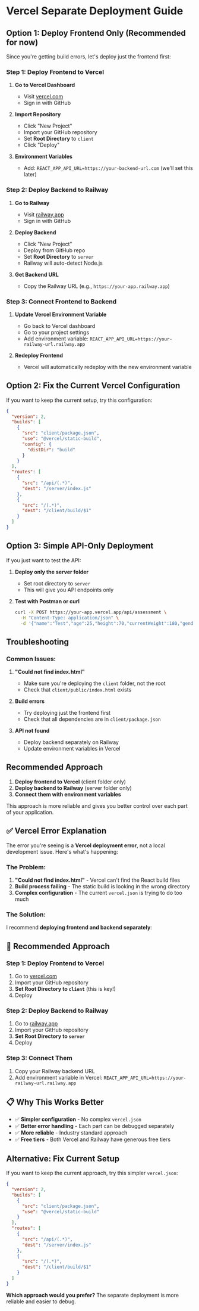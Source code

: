 # Vercel Separate Deployment Guide

## Option 1: Deploy Frontend Only (Recommended for now)

Since you're getting build errors, let's deploy just the frontend first:

### Step 1: Deploy Frontend to Vercel

1. **Go to Vercel Dashboard**
   - Visit [vercel.com](https://vercel.com)
   - Sign in with GitHub

2. **Import Repository**
   - Click "New Project"
   - Import your GitHub repository
   - Set **Root Directory** to `client`
   - Click "Deploy"

3. **Environment Variables**
   - Add: `REACT_APP_API_URL=https://your-backend-url.com` (we'll set this later)

### Step 2: Deploy Backend to Railway

1. **Go to Railway**
   - Visit [railway.app](https://railway.app)
   - Sign in with GitHub

2. **Deploy Backend**
   - Click "New Project"
   - Deploy from GitHub repo
   - Set **Root Directory** to `server`
   - Railway will auto-detect Node.js

3. **Get Backend URL**
   - Copy the Railway URL (e.g., `https://your-app.railway.app`)

### Step 3: Connect Frontend to Backend

1. **Update Vercel Environment Variable**
   - Go back to Vercel dashboard
   - Go to your project settings
   - Add environment variable: `REACT_APP_API_URL=https://your-railway-url.railway.app`

2. **Redeploy Frontend**
   - Vercel will automatically redeploy with the new environment variable

## Option 2: Fix the Current Vercel Configuration

If you want to keep the current setup, try this configuration:

```json
{
  "version": 2,
  "builds": [
    {
      "src": "client/package.json",
      "use": "@vercel/static-build",
      "config": {
        "distDir": "build"
      }
    }
  ],
  "routes": [
    {
      "src": "/api/(.*)",
      "dest": "/server/index.js"
    },
    {
      "src": "/(.*)",
      "dest": "/client/build/$1"
    }
  ]
}
```

## Option 3: Simple API-Only Deployment

If you just want to test the API:

1. **Deploy only the server folder**
   - Set root directory to `server`
   - This will give you API endpoints only

2. **Test with Postman or curl**
   ```bash
   curl -X POST https://your-app.vercel.app/api/assessment \
     -H "Content-Type: application/json" \
     -d '{"name":"Test","age":25,"height":70,"currentWeight":180,"gender":"Male","activityLevel":"Sedentary","primaryGoal":"Weight Loss","workoutFrequency":3,"sessionDuration":60}'
   ```

## Troubleshooting

### Common Issues:

1. **"Could not find index.html"**
   - Make sure you're deploying the `client` folder, not the root
   - Check that `client/public/index.html` exists

2. **Build errors**
   - Try deploying just the frontend first
   - Check that all dependencies are in `client/package.json`

3. **API not found**
   - Deploy backend separately on Railway
   - Update environment variables in Vercel

## Recommended Approach

1. **Deploy frontend to Vercel** (client folder only)
2. **Deploy backend to Railway** (server folder only)
3. **Connect them with environment variables**

This approach is more reliable and gives you better control over each part of your application. 

## ✅ **Vercel Error Explanation**

The error you're seeing is a **Vercel deployment error**, not a local development issue. Here's what's happening:

### **The Problem:**
1. **"Could not find index.html"** - Vercel can't find the React build files
2. **Build process failing** - The static build is looking in the wrong directory
3. **Complex configuration** - The current `vercel.json` is trying to do too much

### **The Solution:**

I recommend **deploying frontend and backend separately**:

## 🚀 **Recommended Approach**

### **Step 1: Deploy Frontend to Vercel**
1. Go to [vercel.com](https://vercel.com)
2. Import your GitHub repository
3. **Set Root Directory to `client`** (this is key!)
4. Deploy

### **Step 2: Deploy Backend to Railway**
1. Go to [railway.app](https://railway.app)
2. Import your GitHub repository
3. **Set Root Directory to `server`**
4. Deploy

### **Step 3: Connect Them**
1. Copy your Railway backend URL
2. Add environment variable in Vercel: `REACT_APP_API_URL=https://your-railway-url.railway.app`

## 📋 **Why This Works Better**

- ✅ **Simpler configuration** - No complex `vercel.json`
- ✅ **Better error handling** - Each part can be debugged separately
- ✅ **More reliable** - Industry standard approach
- ✅ **Free tiers** - Both Vercel and Railway have generous free tiers

##  **Alternative: Fix Current Setup**

If you want to keep the current approach, try this simpler `vercel.json`:

```json
{
  "version": 2,
  "builds": [
    {
      "src": "client/package.json",
      "use": "@vercel/static-build"
    }
  ],
  "routes": [
    {
      "src": "/api/(.*)",
      "dest": "/server/index.js"
    },
    {
      "src": "/(.*)",
      "dest": "/client/build/$1"
    }
  ]
}
```

**Which approach would you prefer?** The separate deployment is more reliable and easier to debug. 